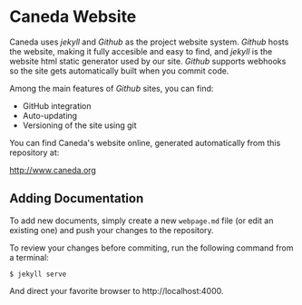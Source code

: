 Caneda Website
==============
Caneda uses *jekyll* and *Github* as the project website system. *Github* hosts the website, making it fully accesible and easy to find, and *jekyll* is the website html static generator used by our site. *Github* supports webhooks so the site gets automatically built when you commit code.

Among the main features of *Github* sites, you can find: 
  * GitHub integration
  * Auto-updating
  * Versioning of the site using git

You can find Caneda's website online, generated automatically from this repository at:

http://www.caneda.org


Adding Documentation
--------------------
To add new documents, simply create a new ``webpage.md`` file (or edit an existing one) and push your changes to the repository.

To review your changes before commiting, run the following command from a terminal:

``$ jekyll serve``

And direct your favorite browser to http://localhost:4000.

